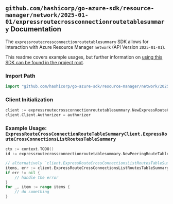 
## `github.com/hashicorp/go-azure-sdk/resource-manager/network/2025-01-01/expressroutecrossconnectionroutetablesummary` Documentation

The `expressroutecrossconnectionroutetablesummary` SDK allows for interaction with Azure Resource Manager `network` (API Version `2025-01-01`).

This readme covers example usages, but further information on [using this SDK can be found in the project root](https://github.com/hashicorp/go-azure-sdk/tree/main/docs).

### Import Path

```go
import "github.com/hashicorp/go-azure-sdk/resource-manager/network/2025-01-01/expressroutecrossconnectionroutetablesummary"
```


### Client Initialization

```go
client := expressroutecrossconnectionroutetablesummary.NewExpressRouteCrossConnectionRouteTableSummaryClientWithBaseURI("https://management.azure.com")
client.Client.Authorizer = authorizer
```


### Example Usage: `ExpressRouteCrossConnectionRouteTableSummaryClient.ExpressRouteCrossConnectionsListRoutesTableSummary`

```go
ctx := context.TODO()
id := expressroutecrossconnectionroutetablesummary.NewPeeringRouteTablesSummaryID("12345678-1234-9876-4563-123456789012", "example-resource-group", "expressRouteCrossConnectionName", "peeringName", "routeTablesSummaryName")

// alternatively `client.ExpressRouteCrossConnectionsListRoutesTableSummary(ctx, id)` can be used to do batched pagination
items, err := client.ExpressRouteCrossConnectionsListRoutesTableSummaryComplete(ctx, id)
if err != nil {
	// handle the error
}
for _, item := range items {
	// do something
}
```

